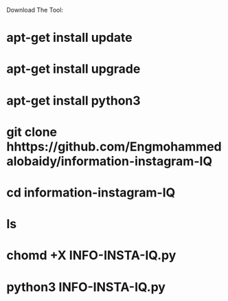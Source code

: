  Download The Tool: 
# apt-get install update 
# apt-get install upgrade 
# apt-get install python3 
# git clone hhttps://github.com/Engmohammedalobaidy/information-instagram-IQ
# cd information-instagram-IQ
# ls 
# chomd +X INFO-INSTA-IQ.py 
# python3 INFO-INSTA-IQ.py
